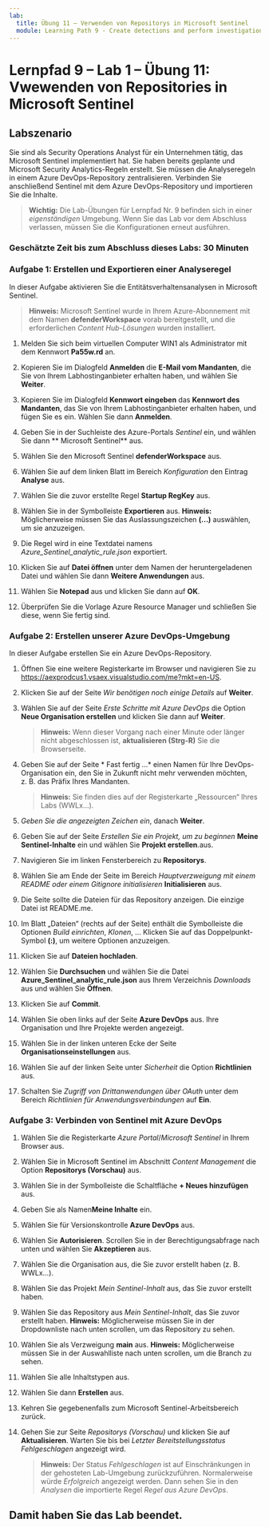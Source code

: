 ```yaml
---
lab:
  title: Übung 11 – Verwenden von Repositorys in Microsoft Sentinel
  module: Learning Path 9 - Create detections and perform investigations using Microsoft Sentinel
---
```


# Lernpfad 9 – Lab 1 – Übung 11: Vwewenden von Repositories in Microsoft Sentinel

## Labszenario

Sie sind als Security Operations Analyst für ein Unternehmen tätig, das Microsoft Sentinel implementiert hat. Sie haben bereits geplante und Microsoft Security Analytics-Regeln erstellt.  Sie müssen die Analyseregeln in einem Azure DevOps-Repository zentralisieren.  Verbinden Sie anschließend Sentinel mit dem Azure DevOps-Repository und importieren Sie die Inhalte. 

>**Wichtig:** Die Lab-Übungen für Lernpfad Nr. 9 befinden sich in einer *eigenständigen* Umgebung. Wenn Sie das Lab vor dem Abschluss verlassen, müssen Sie die Konfigurationen erneut ausführen.

### Geschätzte Zeit bis zum Abschluss dieses Labs: 30 Minuten

### Aufgabe 1: Erstellen und Exportieren einer Analyseregel

In dieser Aufgabe aktivieren Sie die Entitätsverhaltensanalysen in Microsoft Sentinel.

>**Hinweis:** Microsoft Sentinel wurde in Ihrem Azure-Abonnement mit dem Namen **defenderWorkspace** vorab bereitgestellt, und die erforderlichen *Content Hub-Lösungen* wurden installiert.

1. Melden Sie sich beim virtuellen Computer WIN1 als Administrator mit dem Kennwort **Pa55w.rd** an.  

1. Kopieren Sie im Dialogfeld **Anmelden** die **E-Mail vom Mandanten**, die Sie von Ihrem Labhostinganbieter erhalten haben, und wählen Sie **Weiter**.

1. Kopieren Sie im Dialogfeld **Kennwort eingeben** das **Kennwort des Mandanten**, das Sie von Ihrem Labhostinganbieter erhalten haben, und fügen Sie es ein. Wählen Sie dann **Anmelden**.

1. Geben Sie in der Suchleiste des Azure-Portals *Sentinel* ein, und wählen Sie dann ** Microsoft Sentinel** aus.

1. Wählen Sie den Microsoft Sentinel **defenderWorkspace** aus.

1. Wählen Sie auf dem linken Blatt im Bereich *Konfiguration* den Eintrag **Analyse** aus.

1. Wählen Sie die zuvor erstellte Regel **Startup RegKey** aus.

1. Wählen Sie in der Symbolleiste **Exportieren** aus. **Hinweis:** Möglicherweise müssen Sie das Auslassungszeichen **(...)** auswählen, um sie anzuzeigen.

1. Die Regel wird in eine Textdatei namens *Azure_Sentinel_analytic_rule.json* exportiert.

1. Klicken Sie auf **Datei öffnen** unter dem Namen der heruntergeladenen Datei und wählen Sie dann **Weitere Anwendungen** aus.

1. Wählen Sie **Notepad** aus und klicken Sie dann auf **OK**.

1. Überprüfen Sie die Vorlage Azure Resource Manager und schließen Sie diese, wenn Sie fertig sind.

### Aufgabe 2: Erstellen unserer Azure DevOps-Umgebung

In dieser Aufgabe erstellen Sie ein Azure DevOps-Repository.

1. Öffnen Sie eine weitere Registerkarte im Browser und navigieren Sie zu <https://aexprodcus1.vsaex.visualstudio.com/me?mkt=en-US>.

1. Klicken Sie auf der Seite *Wir benötigen noch einige Details* auf **Weiter**.

1. Wählen Sie auf der Seite *Erste Schritte mit Azure DevOps* die Option **Neue Organisation erstellen** und klicken Sie dann auf **Weiter**.

    >**Hinweis:** Wenn dieser Vorgang nach einer Minute oder länger nicht abgeschlossen ist, **aktualisieren (Strg-R)** Sie die Browserseite.

1. Geben Sie auf der Seite * Fast fertig …* einen Namen für Ihre DevOps-Organisation ein, den Sie in Zukunft nicht mehr verwenden möchten, z. B. das Präfix Ihres Mandanten.

    >**Hinweis:** Sie finden dies auf der Registerkarte „Ressourcen“ Ihres Labs (WWLx...).

1. *Geben Sie die angezeigten Zeichen ein*, danach **Weiter**.

1. Geben Sie auf der Seite *Erstellen Sie ein Projekt, um zu beginnen* **Meine Sentinel-Inhalte** ein und wählen Sie **Projekt erstellen**.aus.

1. Navigieren Sie im linken Fensterbereich zu **Repositorys**.

1. Wählen Sie am Ende der Seite im Bereich *Hauptverzweigung mit einem README oder einem Gitignore initialisieren* **Initialisieren** aus.

1. Die Seite sollte die Dateien für das Repository anzeigen.  Die einzige Datei ist README.me.

1. Im Blatt „Dateien“ (rechts auf der Seite) enthält die Symbolleiste die Optionen *Build einrichten*, *Klonen*, … Klicken Sie auf das Doppelpunkt-Symbol **(:)**, um weitere Optionen anzuzeigen.

1. Klicken Sie auf **Dateien hochladen**.

1. Wählen Sie **Durchsuchen** und wählen Sie die Datei **Azure_Sentinel_analytic_rule.json** aus Ihrem Verzeichnis *Downloads* aus und wählen Sie **Öffnen**.

1. Klicken Sie auf **Commit**.

1. Wählen Sie oben links auf der Seite **Azure DevOps** aus.  Ihre Organisation und Ihre Projekte werden angezeigt.

1. Wählen Sie in der linken unteren Ecke der Seite **Organisationseinstellungen** aus.

1. Wählen Sie auf der linken Seite unter *Sicherheit* die Option **Richtlinien** aus.

1. Schalten Sie *Zugriff von Drittanwendungen über OAuth* unter dem Bereich *Richtlinien für Anwendungsverbindungen* auf  **Ein**.


### Aufgabe 3: Verbinden von Sentinel mit Azure DevOps

1. Wählen Sie die Registerkarte *Azure Portal*/*Microsoft Sentinel* in Ihrem Browser aus.

1. Wählen Sie in Microsoft Sentinel im Abschnitt *Content Management* die Option **Repositorys (Vorschau)** aus.

1. Wählen Sie in der Symbolleiste die Schaltfläche **+ Neues hinzufügen** aus.

1. Geben Sie als Namen**Meine Inhalte** ein.

1. Wählen Sie für Versionskontrolle **Azure DevOps** aus.

1. Wählen Sie **Autorisieren**. Scrollen Sie in der Berechtigungsabfrage nach unten und wählen Sie **Akzeptieren** aus.

1. Wählen Sie die Organisation aus, die Sie zuvor erstellt haben (z. B. WWLx...).

1. Wählen Sie das Projekt *Mein Sentinel-Inhalt* aus, das Sie zuvor erstellt haben.

1. Wählen Sie das Repository aus *Mein Sentinel-Inhalt*, das Sie zuvor erstellt haben. **Hinweis:** Möglicherweise müssen Sie in der Dropdownliste nach unten scrollen, um das Repository zu sehen.

1. Wählen Sie als Verzweigung **main** aus. **Hinweis:** Möglicherweise müssen Sie in der Auswahlliste nach unten scrollen, um die Branch zu sehen.

1. Wählen Sie alle Inhaltstypen aus.

1. Wählen Sie dann **Erstellen** aus.

1. Kehren Sie gegebenenfalls zum Microsoft Sentinel-Arbeitsbereich zurück.

1. Gehen Sie zur Seite *Repositorys (Vorschau)* und klicken Sie auf **Aktualisieren**. Warten Sie bis bei *Letzter Bereitstellungsstatus* *Fehlgeschlagen* angezeigt wird.  

    >**Hinweis:** Der Status *Fehlgeschlagen* ist auf Einschränkungen in der gehosteten Lab-Umgebung zurückzuführen. Normalerweise würde *Erfolgreich* angezeigt werden. Dann sehen Sie in den *Analysen* die importierte Regel *Regel aus Azure DevOps*.

## Damit haben Sie das Lab beendet.
